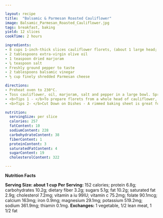 ```yaml
---

layout: recipe
title:  "Balsamic & Parmesan Roasted Cauliflower"
image: Balsamic_Parmesan_Roasted_Cauliflower.jpg
tags: breakfast, baking
yield: 12 slices
cookTime: 2 hours

ingredients:
- 8 cups 1-inch-thick slices cauliflower florets, (about 1 large head; see Tip)
- 2 tablespoons extra-virgin olive oil
- 1 teaspoon dried marjoram
- ¼ teaspoon salt
- Freshly ground pepper to taste
- 2 tablespoons balsamic vinegar
- ½ cup finely shredded Parmesan cheese

directions:
- Preheat oven to 230°C.
- Toss cauliflower, oil, marjoram, salt and pepper in a large bowl. Spread on a large rimmed baking sheet and roast until starting to soften and brown on the bottom, 15 to 20 minutes. Toss the cauliflower with vinegar and sprinkle with cheese. Return to the oven and roast until the cheese is melted and any moisture has evaporated, 5 to 10 minutes more.
- <b>Tips 1 - </b>To prepare florets from a whole head of cauliflower, remove outer leaves. Slice off the thick stem. With the head upside down and holding a knife at a 45° angle, slice into the smaller stems with a circular motion--removing a “plug” from the center of the head. Break or cut florets into the desired size.
- <b>Tips 2- </b>Cut Down on Dishes - A rimmed baking sheet is great for everything from roasting to catching accidental drips and spills. For effortless cleanup and to keep your baking sheets in tip-top shape, line them with a layer of foil before each use.

nutrition:
  servingSize: per slice
  calories: 257
  fatContent: 10
  sodiumContent: 228
  carbohydrateContent: 38
  fiberContent: 1
  proteinContent: 3
  saturatedFatContent: 4
  sugarContent: 19
  cholesterolContent: 322

---
```


<p><b>Nutrition Facts</b></p>
<b>Serving Size: about 1 cup Per Serving: </b>152 calories; protein 6.8g; carbohydrates 10.2g; dietary fiber 3.2g; sugars 5.1g; fat 10.2g; saturated fat 2.9g; cholesterol 7.2mg; vitamin a iu 99IU; vitamin c 75.2mg; folate 90.1mcg; calcium 163mg; iron 0.9mg; magnesium 29.1mg; potassium 519.2mg; sodium 361.9mg; thiamin 0.1mg. <b>Exchanges:</b> 1 vegetable, 1/2 lean meat, 1 1/2 fat


